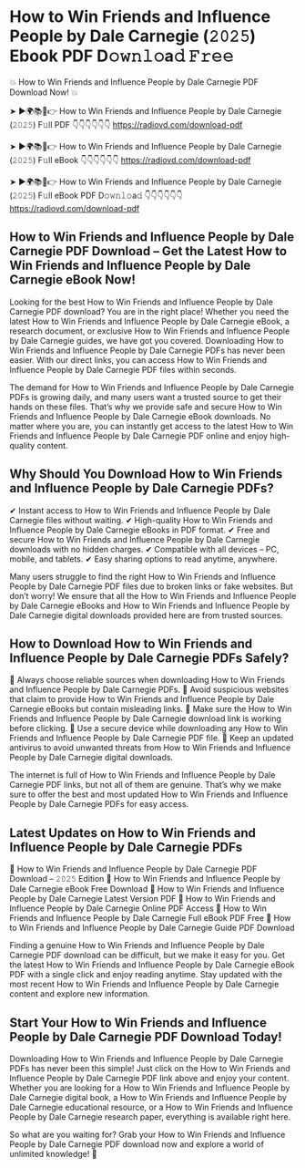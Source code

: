 # How to Win Friends and Influence People by Dale Carnegie (𝟸𝟶𝟸𝟻) Ebook PDF D𝚘𝚠𝚗𝚕𝚘a𝚍 𝙵𝚛𝚎𝚎

💥 How to Win Friends and Influence People by Dale Carnegie PDF Download Now! 💥

➤ ►🌍📚📱👉 How to Win Friends and Influence People by Dale Carnegie (𝟸𝟶𝟸𝟻) F𝚞ll PDF 👇👇👇👇👇👇
https://radiovd.com/download-pdf

➤ ►🌍📚📱👉 How to Win Friends and Influence People by Dale Carnegie (𝟸𝟶𝟸𝟻) F𝚞ll eBook 👇👇👇👇👇👇
https://radiovd.com/download-pdf

➤ ►🌍📚📱👉 How to Win Friends and Influence People by Dale Carnegie (𝟸𝟶𝟸𝟻) F𝚞ll eBook PDF D𝚘𝚠𝚗𝚕𝚘a𝚍 👇👇👇👇👇👇
https://radiovd.com/download-pdf

## How to Win Friends and Influence People by Dale Carnegie PDF Download – Get the Latest How to Win Friends and Influence People by Dale Carnegie eBook Now!

Looking for the best How to Win Friends and Influence People by Dale Carnegie PDF download? You are in the right place! Whether you need the latest How to Win Friends and Influence People by Dale Carnegie eBook, a research document, or exclusive How to Win Friends and Influence People by Dale Carnegie guides, we have got you covered. Downloading How to Win Friends and Influence People by Dale Carnegie PDFs has never been easier. With our direct links, you can access How to Win Friends and Influence People by Dale Carnegie PDF files within seconds.

The demand for How to Win Friends and Influence People by Dale Carnegie PDFs is growing daily, and many users want a trusted source to get their hands on these files. That’s why we provide safe and secure How to Win Friends and Influence People by Dale Carnegie eBook downloads. No matter where you are, you can instantly get access to the latest How to Win Friends and Influence People by Dale Carnegie PDF online and enjoy high-quality content.

## Why Should You Download How to Win Friends and Influence People by Dale Carnegie PDFs?

✔ Instant access to How to Win Friends and Influence People by Dale Carnegie files without waiting.
✔ High-quality How to Win Friends and Influence People by Dale Carnegie eBooks in PDF format.
✔ Free and secure How to Win Friends and Influence People by Dale Carnegie downloads with no hidden charges.
✔ Compatible with all devices – PC, mobile, and tablets.
✔ Easy sharing options to read anytime, anywhere.

Many users struggle to find the right How to Win Friends and Influence People by Dale Carnegie PDF files due to broken links or fake websites. But don’t worry! We ensure that all the How to Win Friends and Influence People by Dale Carnegie eBooks and How to Win Friends and Influence People by Dale Carnegie digital downloads provided here are from trusted sources.

## How to Download How to Win Friends and Influence People by Dale Carnegie PDFs Safely?

📌 Always choose reliable sources when downloading How to Win Friends and Influence People by Dale Carnegie PDFs.
📌 Avoid suspicious websites that claim to provide How to Win Friends and Influence People by Dale Carnegie eBooks but contain misleading links.
📌 Make sure the How to Win Friends and Influence People by Dale Carnegie download link is working before clicking.
📌 Use a secure device while downloading any How to Win Friends and Influence People by Dale Carnegie PDF file.
📌 Keep an updated antivirus to avoid unwanted threats from How to Win Friends and Influence People by Dale Carnegie digital downloads.

The internet is full of How to Win Friends and Influence People by Dale Carnegie PDF links, but not all of them are genuine. That’s why we make sure to offer the best and most updated How to Win Friends and Influence People by Dale Carnegie PDFs for easy access.

## Latest Updates on How to Win Friends and Influence People by Dale Carnegie PDFs

🔹 How to Win Friends and Influence People by Dale Carnegie PDF Download – 𝟸𝟶𝟸𝟻 Edition
🔹 How to Win Friends and Influence People by Dale Carnegie eBook Free Download
🔹 How to Win Friends and Influence People by Dale Carnegie Latest Version PDF
🔹 How to Win Friends and Influence People by Dale Carnegie Online PDF Access
🔹 How to Win Friends and Influence People by Dale Carnegie Full eBook PDF Free
🔹 How to Win Friends and Influence People by Dale Carnegie Guide PDF Download

Finding a genuine How to Win Friends and Influence People by Dale Carnegie PDF download can be difficult, but we make it easy for you. Get the latest How to Win Friends and Influence People by Dale Carnegie eBook PDF with a single click and enjoy reading anytime. Stay updated with the most recent How to Win Friends and Influence People by Dale Carnegie content and explore new information.

## Start Your How to Win Friends and Influence People by Dale Carnegie PDF Download Today!

Downloading How to Win Friends and Influence People by Dale Carnegie PDFs has never been this simple! Just click on the How to Win Friends and Influence People by Dale Carnegie PDF link above and enjoy your content. Whether you are looking for a How to Win Friends and Influence People by Dale Carnegie digital book, a How to Win Friends and Influence People by Dale Carnegie educational resource, or a How to Win Friends and Influence People by Dale Carnegie research paper, everything is available right here.

So what are you waiting for? Grab your How to Win Friends and Influence People by Dale Carnegie PDF download now and explore a world of unlimited knowledge! 🚀
